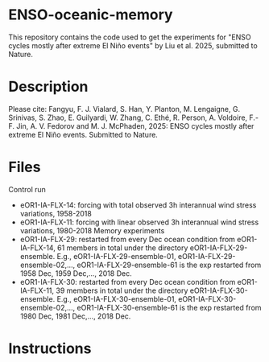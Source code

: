 # ENSO-oceanic-memory
This repository contains the code used to get the experiments for "ENSO cycles mostly after extreme El Niño events" by Liu et al. 2025, submitted to Nature.

# Description

Please cite: Fangyu, F. J. Vialard, S. Han, Y. Planton, M. Lengaigne, G. Srinivas, S. Zhao, E. Guilyardi, W. Zhang, C. Ethé, R. Person, A. Voldoire, F.-F. Jin, A. V. Fedorov and M. J. McPhaden, 2025: ENSO cycles mostly after extreme El Niño events. Submitted to Nature.

# Files
Control run
* eOR1-IA-FLX-14: forcing with total observed 3h interannual wind stress variations, 1958-2018
* eOR1-IA-FLX-11: forcing with linear observed 3h interannual wind stress variations, 1980-2018
Memory experiments
* eOR1-IA-FLX-29: restarted from every Dec ocean condition from eOR1-IA-FLX-14, 61 members in total under the directory eOR1-IA-FLX-29-ensemble. E.g., eOR1-IA-FLX-29-ensemble-01, eOR1-IA-FLX-29-ensemble-02,..., eOR1-IA-FLX-29-ensemble-61 is the exp restarted from 1958 Dec, 1959 Dec,..., 2018 Dec.
* eOR1-IA-FLX-30: restarted from every Dec ocean condition from eOR1-IA-FLX-11, 39 members in total under the directory eOR1-IA-FLX-30-ensemble. E.g., eOR1-IA-FLX-30-ensemble-01, eOR1-IA-FLX-30-ensemble-02,..., eOR1-IA-FLX-30-ensemble-61 is the exp restarted from 1980 Dec, 1981 Dec,..., 2018 Dec.



# Instructions
